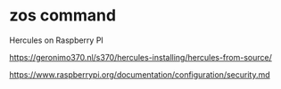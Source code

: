 # zos command
Hercules on Raspberry PI 

https://geronimo370.nl/s370/hercules-installing/hercules-from-source/


https://www.raspberrypi.org/documentation/configuration/security.md
